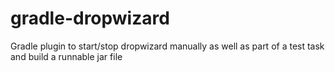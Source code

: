 
gradle-dropwizard
=================

Gradle plugin to start/stop dropwizard manually as well as part of a test task and build a runnable jar file

